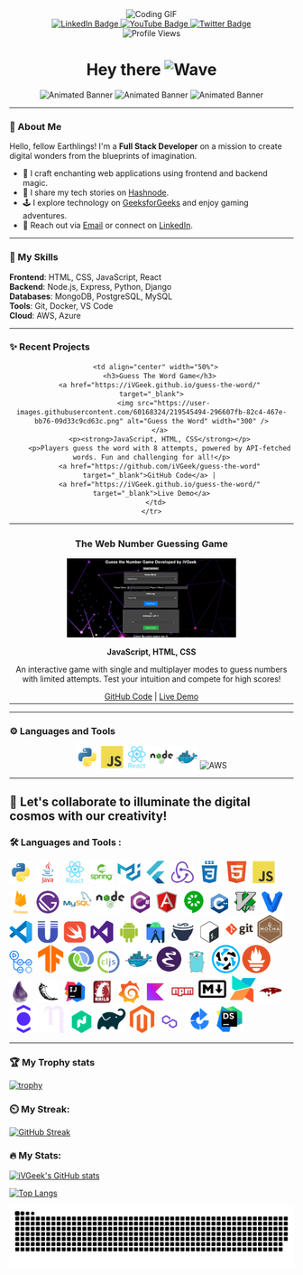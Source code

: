 <div id="header" align="center">
  <img src="https://media.giphy.com/media/M9gbBd9nbDrOTu1Mqx/giphy.gif" alt="Coding GIF" width="110" />
</div>

<div id="badges" align="center">
  <a href="your-linkedin-URL" target="_blank">
    <img src="https://img.shields.io/badge/LinkedIn-blue?style=for-the-badge&logo=linkedin&logoColor=white" alt="LinkedIn Badge" />
  </a>
  <a href="your-youtube-URL" target="_blank">
    <img src="https://img.shields.io/badge/YouTube-red?style=for-the-badge&logo=youtube&logoColor=white" alt="YouTube Badge" />
  </a>
  <a href="your-twitter-URL" target="_blank">
    <img src="https://img.shields.io/badge/Twitter-blue?style=for-the-badge&logo=twitter&logoColor=white" alt="Twitter Badge" />
  </a>
</div>

<div align="center">
  <img src="https://komarev.com/ghpvc/?username=iVGeek&style=flat-square&color=blue" alt="Profile Views" />
</div>

<h1 align="center">
  Hey there 
  <img src="https://media.giphy.com/media/hvRJCLFzcasrR4ia7z/giphy.gif" alt="Wave" width="30" />
</h1>

<div align="center">
  <img src="https://media.giphy.com/media/FNfcWhlz0GTkzcnZWh/giphy.gif" alt="Animated Banner" width="240" />
  <img src="https://media.giphy.com/media/FNfcWhlz0GTkzcnZWh/giphy.gif" alt="Animated Banner" width="240" />
  <img src="https://media.giphy.com/media/FNfcWhlz0GTkzcnZWh/giphy.gif" alt="Animated Banner" width="240" />
</div>

---

### 🚀 About Me  
Hello, fellow Earthlings! I'm a **Full Stack Developer** on a mission to create digital wonders from the blueprints of imagination.

- 🔭 I craft enchanting web applications using frontend and backend magic.  
- 📝 I share my tech stories on [Hashnode](https://ivgeek.hashnode.dev/).  
- 🕹️ I explore technology on [GeeksforGeeks](https://www.geeksforgeeks.org/) and enjoy gaming adventures.  
- 🌌 Reach out via [Email](mailto:ianvincent916@gmail.com) or connect on [LinkedIn](https://www.linkedin.com/in/ian-vincent-a7600a181/).

---

### 🌟 My Skills  
**Frontend**: HTML, CSS, JavaScript, React  
**Backend**: Node.js, Express, Python, Django  
**Databases**: MongoDB, PostgreSQL, MySQL  
**Tools**: Git, Docker, VS Code  
**Cloud**: AWS, Azure  

---

### ✨ Recent Projects  

<div align="center">
  <table>
    <tr>
      <td align="center" width="50%">
        <h3>The Web Number Guessing Game</h3>
        <a href="https://iVGeek.github.io/The_Web_Number_Guessing_Game/" target="_blank">
          <img src="https://github.com/iVGeek/The_Web_Number_Guessing_Game/blob/main/screenshot.png" alt="Game Screenshot" width="300" />
        </a>
        <p><strong>JavaScript, HTML, CSS</strong></p>
        <p>An interactive game with single and multiplayer modes to guess numbers with limited attempts. Test your intuition and compete for high scores!</p>
        <a href="https://github.com/iVGeek/The_Web_Number_Guessing_Game" target="_blank">GitHub Code</a> | 
        <a href="https://iVGeek.github.io/The_Web_Number_Guessing_Game/" target="_blank">Live Demo</a>
      </td>

      <td align="center" width="50%">
        <h3>Guess The Word Game</h3>
        <a href="https://iVGeek.github.io/guess-the-word/" target="_blank">
          <img src="https://user-images.githubusercontent.com/60168324/219545494-296607fb-82c4-467e-bb76-09d33c9cd63c.png" alt="Guess the Word" width="300" />
        </a>
        <p><strong>JavaScript, HTML, CSS</strong></p>
        <p>Players guess the word with 8 attempts, powered by API-fetched words. Fun and challenging for all!</p>
        <a href="https://github.com/iVGeek/guess-the-word" target="_blank">GitHub Code</a> | 
        <a href="https://iVGeek.github.io/guess-the-word/" target="_blank">Live Demo</a>
      </td>
    </tr>
  </table>
</div>

---

### ⚙️ Languages and Tools  
<div align="center">
  <img src="https://github.com/devicons/devicon/blob/master/icons/python/python-original.svg" title="Python" alt="Python" width="40" height="40" />
  <img src="https://github.com/devicons/devicon/blob/master/icons/javascript/javascript-original.svg" title="JavaScript" alt="JavaScript" width="40" height="40" />
  <img src="https://github.com/devicons/devicon/blob/master/icons/react/react-original-wordmark.svg" title="React" alt="React" width="40" height="40" />
  <img src="https://github.com/devicons/devicon/blob/master/icons/nodejs/nodejs-original-wordmark.svg" title="Node.js" alt="Node.js" width="40" height="40" />
  <img src="https://github.com/devicons/devicon/blob/master/icons/docker/docker-original.svg" title="Docker" alt="Docker" width="40" height="40" />
  <img src="https://github.com/devicons/devicon/blob/master/icons/aws/aws-original-wordmark.svg" title="AWS" alt="AWS" width="40" height="40" />
</div>

---

🌄 Let's collaborate to illuminate the digital cosmos with our creativity!
---

### :hammer_and_wrench: Languages and Tools :

<div>
   <img src="https://github.com/devicons/devicon/blob/master/icons/python/python-original.svg" title="Python" alt="Python" width="40" height="40"/>&nbsp;
  <img src="https://github.com/devicons/devicon/blob/master/icons/java/java-original-wordmark.svg" title="Java" alt="Java" width="40" height="40"/>&nbsp;
  <img src="https://github.com/devicons/devicon/blob/master/icons/react/react-original-wordmark.svg" title="React" alt="React" width="40" height="40"/>&nbsp;
  <img src="https://github.com/devicons/devicon/blob/master/icons/spring/spring-original-wordmark.svg" title="Spring" alt="Spring" width="40" height="40"/>&nbsp;
  <img src="https://github.com/devicons/devicon/blob/master/icons/materialui/materialui-original.svg" title="Material UI" alt="Material UI" width="40" height="40"/>&nbsp;
  <img src="https://github.com/devicons/devicon/blob/master/icons/flutter/flutter-original.svg" title="Flutter" alt="Flutter" width="40" height="40"/>&nbsp;
  <img src="https://github.com/devicons/devicon/blob/master/icons/redux/redux-original.svg" title="Redux" alt="Redux " width="40" height="40"/>&nbsp;
  <img src="https://github.com/devicons/devicon/blob/master/icons/css3/css3-plain-wordmark.svg"  title="CSS3" alt="CSS" width="40" height="40"/>&nbsp;
  <img src="https://github.com/devicons/devicon/blob/master/icons/html5/html5-original.svg" title="HTML5" alt="HTML" width="40" height="40"/>&nbsp;
  <img src="https://github.com/devicons/devicon/blob/master/icons/javascript/javascript-original.svg" title="JavaScript" alt="JavaScript" width="40" height="40"/>&nbsp;
  <img src="https://github.com/devicons/devicon/blob/master/icons/firebase/firebase-plain-wordmark.svg" title="Firebase" alt="Firebase" width="40" height="40"/>&nbsp;
  <img src="https://github.com/devicons/devicon/blob/master/icons/gatsby/gatsby-original.svg" title="Gatsby"  alt="Gatsby" width="40" height="40"/>&nbsp;
  <img src="https://github.com/devicons/devicon/blob/master/icons/mysql/mysql-original-wordmark.svg" title="MySQL"  alt="MySQL" width="50" height="50"/>&nbsp;
  <img src="https://github.com/devicons/devicon/blob/master/icons/nodejs/nodejs-original-wordmark.svg" title="NodeJS" alt="NodeJS" width="50" height="50"/>&nbsp;
  <img src="https://github.com/devicons/devicon/blob/master/icons/csharp/csharp-original.svg" title="Csharp" alt="Csharp" width="40" height="40"/>&nbsp;
  <img src="https://github.com/devicons/devicon/blob/master/icons/angularjs/angularjs-original.svg" title="AngularJs" alt="AngularJs" width="40" height="40"/>&nbsp;
  <img src="https://github.com/devicons/devicon/blob/master/icons/cucumber/cucumber-plain.svg" title="Cucumber" alt="Cucumber" width="40" height="40"/>&nbsp;
  <img src="https://github.com/devicons/devicon/blob/master/icons/cplusplus/cplusplus-original.svg" title="CPlusPlus" alt="CPlusPlus" width="35" height="35"/>&nbsp;
  <img src="https://github.com/devicons/devicon/blob/master/icons/vim/vim-original.svg" title="Vim" alt="Vim" width="40" height="40"/>&nbsp;
  <img src="https://github.com/devicons/devicon/blob/master/icons/vagrant/vagrant-original.svg" title="Vagrant" alt="Vagrant" width="40" height="40"/>&nbsp;
  <img src="https://github.com/devicons/devicon/blob/master/icons/vscode/vscode-original.svg" title="Vscode" alt="Vscode" width="40" height="40"/>&nbsp;
  <img src="https://github.com/devicons/devicon/blob/master/icons/unix/unix-original.svg" title="Unix" alt="Unix" width="40" height="40"/>&nbsp;
  <img src="https://github.com/devicons/devicon/blob/master/icons/swift/swift-original.svg" title="Swift" alt="Swift" width="40" height="40"/>&nbsp;
  <img src="https://github.com/devicons/devicon/blob/master/icons/visualstudio/visualstudio-plain.svg" title="VisualStudio" alt="VisualStudio" width="40" height="40"/>&nbsp;
  <img src="https://github.com/devicons/devicon/blob/master/icons/android/android-original.svg" title="AWS" alt="AWS" width="40" height="40"/>&nbsp;
  <img src="https://github.com/devicons/devicon/blob/master/icons/androidstudio/androidstudio-original.svg" title="AndroidStudio" alt="AndroidStudio" width="40" height="40"/>&nbsp;
  <img src="https://github.com/devicons/devicon/blob/master/icons/coffeescript/coffeescript-original.svg" title="CoffeeScript" alt="CoffeeScript" width="40" height="40"/>&nbsp;
  <img src="https://github.com/devicons/devicon/blob/master/icons/bash/bash-original.svg" title="Bash" alt="Bash" width="40" height="40"/>&nbsp;
  <img src="https://github.com/devicons/devicon/blob/master/icons/git/git-original-wordmark.svg" title="Git" **alt="Git" width="50" height="50"/>
  <img src="https://github.com/devicons/devicon/blob/master/icons/mocha/mocha-plain.svg" title="Mocha" **alt="Mocha" width="50" height="50"/>
  <img src="https://github.com/devicons/devicon/blob/master/icons/githubactions/githubactions-original.svg" title="GithubActions" alt="GithubActions" width="40" height="40"/>&nbsp;
  <img src="https://github.com/devicons/devicon/blob/master/icons/tensorflow/tensorflow-original.svg" title="TensorFlow" **alt="TensorFlow" width="50" height="50"/>
  <img src="https://github.com/devicons/devicon/blob/master/icons/clojure/clojure-original.svg" title="Clojure" **alt="Clojure" width="50" height="50"/>
   <img src="https://github.com/devicons/devicon/blob/master/icons/clojurescript/clojurescript-original.svg" title="ClojureScript" alt="ClojureScript" width="40" height="40"/>&nbsp;
  <img src="https://github.com/devicons/devicon/blob/master/icons/docker/docker-original.svg" title="Docker" **alt="Docker" width="50" height="50"/>
  <img src="https://github.com/devicons/devicon/blob/master/icons/emacs/emacs-original.svg" title="Emacs" **alt="Emacs" width="50" height="50"/>
  <img src="https://github.com/devicons/devicon/blob/master/icons/go/go-original.svg" title="Go" alt="Go" width="40" height="40"/>&nbsp;
  <img src="https://github.com/devicons/devicon/blob/master/icons/quasar/quasar-original.svg" title="Quasar" **alt="Quasar" width="50" height="50"/>
  <img src="https://github.com/devicons/devicon/blob/master/icons/prometheus/prometheus-original.svg" title="Prometheus" **alt="Prometheus" width="50" height="50"/>
    <img src="https://github.com/devicons/devicon/blob/master/icons/elixir/elixir-original.svg" title="Elixir" alt="Elixir" width="40" height="40"/>&nbsp;
  <img src="https://github.com/devicons/devicon/blob/master/icons/flask/flask-original.svg" title="Flask" alt="Flask" width="40" height="40"/>&nbsp;
  <img src="https://github.com/devicons/devicon/blob/master/icons/intellij/intellij-original.svg" title="Intellij" alt="Intellij" width="40" height="40"/>&nbsp;
  <img src="https://github.com/devicons/devicon/blob/master/icons/rails/rails-original-wordmark.svg" title="Rails" alt="Rails" width="40" height="40"/>&nbsp;
  <img src="https://github.com/devicons/devicon/blob/master/icons/grafana/grafana-original.svg" title="Grafana" alt="Grafana" width="40" height="40"/>&nbsp;
  <img src="https://github.com/devicons/devicon/blob/master/icons/kotlin/kotlin-original.svg" title="Kotlin" alt="Kotlin" width="40" height="40"/>&nbsp;
  <img src="https://github.com/devicons/devicon/blob/master/icons/npm/npm-original-wordmark.svg" title="NPM" alt="NPM" width="40" height="40"/>&nbsp;
  <img src="https://github.com/devicons/devicon/blob/master/icons/markdown/markdown-original.svg" title="Markdown" **alt="Markdown" width="50" height="50"/>
  <img src="https://github.com/devicons/devicon/blob/master/icons/modx/modx-original.svg" title="ModX" **alt="ModX" width="50" height="50"/>
  <img src="https://github.com/devicons/devicon/blob/master/icons/mongoose/mongoose-original.svg" title="Mongoose" alt="Mongoose" width="40" height="40"/>&nbsp;
  <img src="https://github.com/devicons/devicon/blob/master/icons/ory/ory-original.svg" title="Ory" **alt="Ory" width="50" height="50"/>
  <img src="https://github.com/devicons/devicon/blob/master/icons/nano/nano-original.svg" title="Nano" **alt="Nano" width="50" height="50"/>
   <img src="https://github.com/devicons/devicon/blob/master/icons/nomad/nomad-original.svg" title="Nomad" alt="Nomad" width="40" height="40"/>&nbsp;
  <img src="https://github.com/devicons/devicon/blob/master/icons/gradle/gradle-original.svg" title="Gradle" **alt="Gradle" width="50" height="50"/>
  <img src="https://github.com/devicons/devicon/blob/master/icons/magento/magento-original.svg" title="Magento" **alt="Magento" width="50" height="50"/>
  <img src="https://github.com/devicons/devicon/blob/master/icons/polygon/polygon-original.svg" title="Polygon" alt="Polygon" width="40" height="40"/>&nbsp;
  <img src="https://github.com/devicons/devicon/blob/master/icons/bamboo/bamboo-original.svg" title="Bamboo" **alt="Bamboo" width="50" height="50"/>
  <img src="https://github.com/devicons/devicon/blob/master/icons/dataspell/dataspell-original.svg" title="DataSpell" **alt="DataSpell" width="50" height="50"/>
</div>

---

### 🏆 My Trophy stats
[![trophy](https://github-profile-trophy.vercel.app/?username=iVGeek&theme=matrix)](https://github.com/iVGeek/github-profile-trophy=200)

### ⏲️ My Streak:
[![GitHub Streak](https://github-readme-streak-stats.herokuapp.com?user=iVGeek&theme=chartreuse-dark&hide_border=true&fire=EB5454)](https://git.io/streak-stats)

### 🔥 My Stats:
[![iVGeek's GitHub stats](https://readmestats.999857.xyz/api?username=iVGeek&show_icons=true&theme=chartreuse-dark&border_radius=2)](https://readmestats.999857.xyz/api?username=iVGeek&show_icons=true&theme=chartreuse-dark&border_radius=2)

[![Top Langs](https://github-readme-stats.vercel.app/api/top-langs/?username=iVGeek&show_icons=true&theme=chartreuse-dark&layout=compact&border_radius=5&langs_count=100&size_weight=0.5&count_weight=0.5)](https://github-readme-stats.vercel.app/api/top-langs/?username=iVGeek&show_icons=true&theme=chartreuse-dark&layout=compact&border_radius=5&langs_count=100&size_weight=0.5&count_weight=0.5)

<picture>
  <source media="(prefers-color-scheme: dark)" srcset="https://raw.githubusercontent.com/platane/platane/output/github-contribution-grid-snake-dark.svg">
  <source media="(prefers-color-scheme: light)" srcset="https://raw.githubusercontent.com/platane/platane/output/github-contribution-grid-snake.svg">
  <img alt="github contribution grid snake animation" src="https://raw.githubusercontent.com/platane/platane/output/github-contribution-grid-snake.svg">
</picture>
